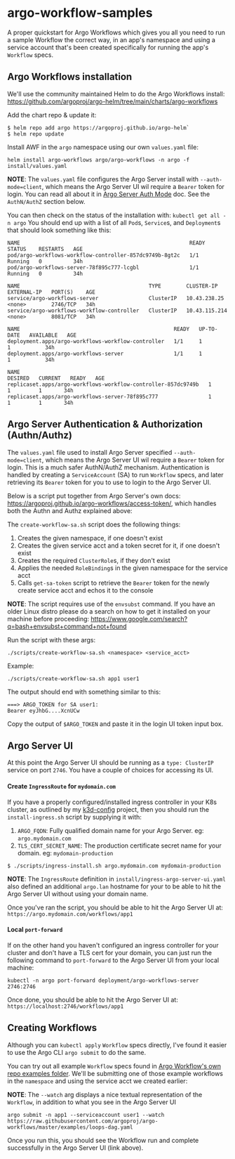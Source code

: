 # argo-workflow-samples
A proper quickstart for Argo Workflows which gives you all you need to run a sample Workflow the correct way, in an app's namespace and using a service account that's been created specifically for running the app's `Workflow` specs.

## Argo Workflows installation
We'll use the community maintained Helm to do the Argo Workflows install:
https://github.com/argoproj/argo-helm/tree/main/charts/argo-workflows

Add the chart repo & update it:
```
$ helm repo add argo https://argoproj.github.io/argo-helm`
$ helm repo update
```

Install AWF in the `argo` namespace using our own `values.yaml` file:
```
helm install argo-workflows argo/argo-workflows -n argo -f install/values.yaml
```

__NOTE__: The `values.yaml` file configures the Argo Server install with `--auth-mode=client`, which means the Argo Server UI wil require a `Bearer` token for login. You can read all about it in [Argo Server Auth Mode](https://argoproj.github.io/argo-workflows/argo-server-auth-mode/) doc. See the `AuthN/AuthZ` section below.

You can then check on the status of the installation with: `kubectl get all -n argo`
You should end up with a list of all `Pod`s, `Service`s, and `Deployment`s that should look something like this:
```
NAME                                                      READY   STATUS    RESTARTS   AGE
pod/argo-workflows-workflow-controller-857dc9749b-8gt2c   1/1     Running   0          34h
pod/argo-workflows-server-78f895c777-lcgbl                1/1     Running   0          34h

NAME                                         TYPE        CLUSTER-IP      EXTERNAL-IP   PORT(S)    AGE
service/argo-workflows-server                ClusterIP   10.43.238.25    <none>        2746/TCP   34h
service/argo-workflows-workflow-controller   ClusterIP   10.43.115.214   <none>        8081/TCP   34h

NAME                                                 READY   UP-TO-DATE   AVAILABLE   AGE
deployment.apps/argo-workflows-workflow-controller   1/1     1            1           34h
deployment.apps/argo-workflows-server                1/1     1            1           34h

NAME                                                            DESIRED   CURRENT   READY   AGE
replicaset.apps/argo-workflows-workflow-controller-857dc9749b   1         1         1       34h
replicaset.apps/argo-workflows-server-78f895c777                1         1         1       34h
```

## Argo Server Authentication & Authorization (Authn/Authz)
The `values.yaml` file used to install Argo Server specified `--auth-mode=client`, which means the Argo Server UI wil require a `Bearer` token for login. This is a much safer AuthN/AuthZ mechanism. Authentication is handled by creating a `ServiceAccount` (SA) to run `Workflow` specs, and later retrieving its `Bearer` token for you to use to login to the Argo Server UI.

Below is a script put together from Argo Server's own docs: https://argoproj.github.io/argo-workflows/access-token/, which handles both the Authn and Authz explained above:

The `create-workflow-sa.sh` script does the following things:
1. Creates the given namespace, if one doesn't exist
1. Creates the given service acct and a token secret for it, if one doesn't exist
1. Creates the required `ClusterRole`s, if they don't exist
1. Applies the needed `RoleBinding`s in the given namespace for the service acct
1. Calls `get-sa-token` script to retrieve the `Bearer` token for the newly create service acct and echos it to the console

__NOTE__: The script requires use of the `envsubst` command. If you have an older Linux distro please do a search on how to get it installed on your machine before proceeding: https://www.google.com/search?q=bash+envsubst+command+not+found

Run the script with these args:
```
./scripts/create-workflow-sa.sh <namespace> <service_acct>
```
Example:
```
./scripts/create-workflow-sa.sh app1 user1
```

The output should end with something similar to this:
```
===> ARGO_TOKEN for SA user1:
Bearer eyJhbG....XcnUCw
```

Copy the output of `$ARGO_TOKEN` and paste it in the login UI token input box.

## Argo Server UI
At this point the Argo Server UI should be running as a `type: ClusterIP` service on port `2746`. You have a couple of choices for accessing its UI.

#### Create `IngressRoute` for `mydomain.com`

If you have a properly configured/installed ingress controller in your K8s cluster, as outlined by my [k3d-config]() project, then you should run the `install-ingress.sh` script by supplying it with:
1. `ARGO_FQDN`: Fully qualified domain name for your Argo Server. eg: `argo.mydomain.com`
1. `TLS_CERT_SECRET_NAME`: The production certificate secret name for your domain. eg: `mydomain-production`

```
$ ./scripts/ingress-install.sh argo.mydomain.com mydomain-production
```

__NOTE__: The `IngressRoute` definition in `install/ingress-argo-server-ui.yaml` also defined an additional `argo.lan` hostname for your to be able to hit the Argo Server UI without using your domain name.

Once you've ran the script, you should be able to hit the Argo Server UI at: `https://argo.mydomain.com/workflows/app1`

#### Local `port-forward`
If on the other hand you haven't configured an ingress controller for your cluster and don't have a TLS cert for your domain, you can just run the following command to `port-forward` to the Argo Server UI from your local machine:
```
kubectl -n argo port-forward deployment/argo-workflows-server 2746:2746
```
Once done, you should be able to hit the Argo Server UI at: `https://localhost:2746/workflows/app1`

## Creating Workflows
Although you can `kubectl apply` `Workflow` specs directly, I've found it easier to use the Argo CLI `argo submit` to do the same.

You can try out all example `Workflow` specs found in [Argo Workflow's own repo examples folder](https://github.com/argoproj/argo-workflows/tree/master/examples). We'll be submitting one of those example workflows in the `namespace` and using the service acct we created earlier:

__NOTE__: The `--watch` arg displays a nice textual representation of the `Workflow`, in addition to what you see in the Argo Server UI

```
argo submit -n app1 --serviceaccount user1 --watch https://raw.githubusercontent.com/argoproj/argo-workflows/master/examples/loops-dag.yaml
```

Once you run this, you should see the Workflow run and complete successfully in the Argo Server UI (link above).

